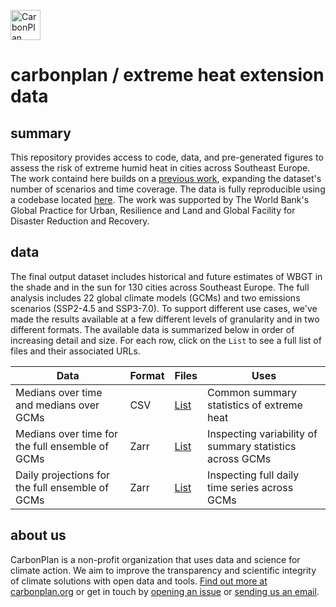 <p align="left" >
<picture>
  <source media="(prefers-color-scheme: dark)" srcset="https://carbonplan-assets.s3.amazonaws.com/monogram/light-small.png">
  <img alt="CarbonPlan monogram." height="48" src="https://carbonplan-assets.s3.amazonaws.com/monogram/dark-small.png">
</picture>
</p>

# carbonplan / extreme heat extension data

## summary

This repository provides access to code, data, and pre-generated figures to assess the risk of extreme humid heat in cities across Southeast Europe. The work containd here builds on a [previous work](https://github.com/carbonplan/extreme-heat), expanding the dataset's number of scenarios and time coverage. The data is fully reproducible using a codebase located [here](https://github.com/carbonplan/extreme-heat-extension). The work was supported by The World Bank's Global Practice for Urban, Resilience and Land and Global Facility for Disaster Reduction and Recovery.

## data

The final output dataset includes historical and future estimates of WBGT in the shade and in the sun for 130 cities across Southeast Europe. The full analysis includes 22 global climate models (GCMs) and two emissions scenarios (SSP2-4.5 and SSP3-7.0). To support different use cases, we've made the results available at a few different levels of granularity and in two different formats. The available data is summarized below in order of increasing detail and size. For each row, click on the `List` to see a full list of files and their associated URLs.

| Data                                            | Format | Files                                   | Uses                                                     |
| ----------------------------------------------- | ------ | --------------------------------------- | -------------------------------------------------------- |
| Medians over time and medians over GCMs         | CSV    | [List](/data/csv_locations.md)          | Common summary statistics of extreme heat                |
| Medians over time for the full ensemble of GCMs | Zarr   | [List](/data/zarr_summary_locations.md) | Inspecting variability of summary statistics across GCMs |
| Daily projections for the full ensemble of GCMs | Zarr   | [List](/data/zarr_daily_locations.md)   | Inspecting full daily time series across GCMs            |

## about us

CarbonPlan is a non-profit organization that uses data and science for climate action. We aim to improve the transparency and scientific integrity of climate solutions with open data and tools. [Find out more at carbonplan.org](https://carbonplan.org/) or get in touch by [opening an issue](https://github.com/carbonplan/extreme-heat/issues/new) or [sending us an email](mailto:hello@carbonplan.org).
